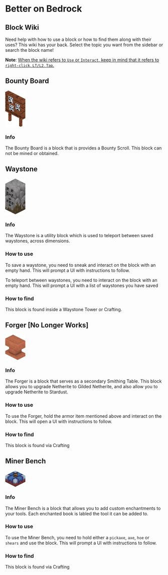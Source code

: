 # Better on Bedrock 
## Block Wiki
Need help with how to use a block or how to find them along with their uses? This wiki has your back. Select the topic you want from the sidebar or search the block name!

**Note**: <u>When the wiki refers to `Use` or `Interact`, keep in mind that it refers to `right-click`, `LT/L2`, `Tap`.
</u>

## Bounty Board
<div style="display: flex; align-items: center;">
  <img src="./assets/bounty_board.png" alt="Example Image" width="64">
</div>

### Info
The Bounty Board is a block that is provides a Bounty Scroll. This block can not be mined or obtained.

## Waystone
<div style="display: flex; align-items: center;">
  <img src="./assets/waystone.png" alt="Example Image" width="64">
</div>

### Info
The Waystone is a utility block which is used to teleport between saved waystones, across dimensions.

### How to use
To save a waystone, you need to sneak and interact on the block with an empty hand. This will prompt a UI with instructions to follow.

To teleport between waystones, you need to interact on the block with an empty hand. This will prompt a UI with a list of waystones you have saved

### How to find
This block is found inside a Waystone Tower or Crafting.

## Forger [No Longer Works]
<div style="display: flex; align-items: center;">
  <img src="./assets/forge_table.png" alt="Example Image" width="64">
</div>

### Info
The Forger is a block that serves as a secondary Smithing Table. This block allows you to upgrade Netherite to Gilded Netherite, and also allow you to upgrade Netherite to Stardust.

### How to use
To use the Forger, hold the armor item mentioned above and interact on the block. This will open a UI with instructions to follow.

### How to find
This block is found via Crafting

## Miner Bench
<div style="display: flex; align-items: center;">
  <img src="./assets/enchant_table.png" alt="Example Image" width="64">
</div>

### Info
The Miner Bench is a block that allows you to add custom enchantments to your tools. Each enchanted book is labled the tool it can be added to.

### How to use
To use the Miner Bench, you need to hold either a `pickaxe`, `axe`, `hoe` or `shears` and use the block. This will prompt a UI with instructions to follow.

### How to find
This block is found via Crafting
